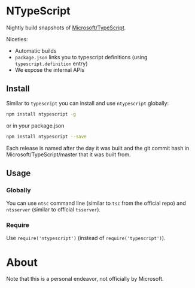 # NTypeScript
Nightly build snapshots of [Microsoft/TypeScript](https://github.com/Microsoft/TypeScript).

Niceties:

* Automatic builds
* `package.json` links you to typescript definitions (using `typescript.definition` entry)
* We expose the internal APIs

## Install
Similar to `typescript` you can install and use `ntypescript` globally:

``` sh
npm install ntypescript -g
```

or in your package.json

```sh
npm install ntypescript --save
```

Each release is named after the day it was built and the git commit hash in Microsoft/TypeScript/master that it was built from.

## Usage

### Globally
You can use `ntsc` command line (similar to `tsc` from the official repo) and `ntsserver` (similar to official `tsserver`).

### Require
Use `require('ntypescript')` (instead of `require('typescript')`).

# About
Note that this is a personal endeavor, not officially by Microsoft.

